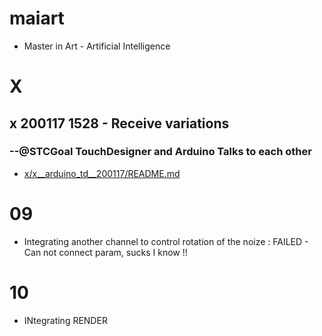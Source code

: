 # maiart
* Master in Art - Artificial Intelligence

# X

## x 200117 1528 - Receive variations
### --@STCGoal TouchDesigner and Arduino Talks to each other
* [x/x__arduino_td__200117/README.md](./src/x/x__arduino_td__200117/README.md)

# 09
* Integrating another channel to control rotation of the noize : FAILED - Can not connect param, sucks I know !!

# 10
* INtegrating RENDER
